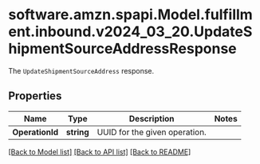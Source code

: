 # software.amzn.spapi.Model.fulfillment.inbound.v2024_03_20.UpdateShipmentSourceAddressResponse
The `UpdateShipmentSourceAddress` response.

## Properties

Name | Type | Description | Notes
------------ | ------------- | ------------- | -------------
**OperationId** | **string** | UUID for the given operation. | 

[[Back to Model list]](../README.md#documentation-for-models) [[Back to API list]](../README.md#documentation-for-api-endpoints) [[Back to README]](../README.md)


